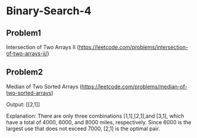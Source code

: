 # Binary-Search-4



## Problem1 
Intersection of Two Arrays II (https://leetcode.com/problems/intersection-of-two-arrays-ii/)




## Problem2
Median of Two Sorted Arrays (https://leetcode.com/problems/median-of-two-sorted-arrays)



Output:
[[2,1]]

Explanation:
There are only three combinations [1,1],[2,1],and [3,1], which have a total of 4000, 6000, and 8000 miles, respectively. Since 6000 is the largest use that does not exceed 7000, [2,1] is the optimal pair.
